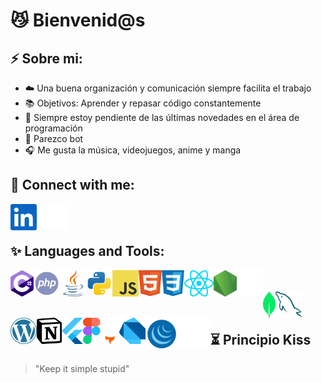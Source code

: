 # 😼 Bienvenid@s

## ⚡ Sobre mi:

- ☁️ Una buena organización y comunicación siempre facilita el trabajo
- 📚 Objetivos: Aprender y repasar código constantemente
- 👀 Siempre estoy pendiente de las últimas novedades en el área de programación
- 🤖 Parezco bot
- 🎧 Me gusta la música, videojuegos, anime y manga

## 🐏 Connect with me:

<img href="https://www.linkedin.com/" src="https://github.com/Franb3/Franb3/blob/main/iconos/linkedin.svg" align="left" alt="linkedin" height='42px'/>
<picture>
  <source media="(prefers-color-scheme: dark)" srcset="https://github.com/Franb3/Franb3/blob/main/iconos/Vercel_light_dark/Vercel_dark.svg" height='42px'>
  <source media="(prefers-color-scheme: light)" srcset="https://github.com/Franb3/Franb3/blob/main/iconos/Vercel_light_dark/Vercel_light.svg" height='42px'>
  <img src="https://github.com/Franb3/Franb3/blob/main/iconos/Vercel_light_dark/Vercel_dark.svg" alt="vercel logo" align="left" height='42px'>
</picture>

<br>
<br>

## ✨ Languages and Tools:

<img src="https://github.com/Franb3/Franb3/blob/main/iconos/csharp.svg" align="left" alt="c#" height='42px'/>
<img src="https://github.com/Franb3/Franb3/blob/main/iconos/php.svg" align="left" alt="php" height="42px"/>
<img src="https://github.com/Franb3/Franb3/blob/main/iconos/java.svg" align="left" alt="java" height="42px"/>
<img src="https://github.com/Franb3/Franb3/blob/main/iconos/python.svg" align="left" alt="python" height="42px"/>
<img src="https://github.com/Franb3/Franb3/blob/main/iconos/javascript.svg" align="left" alt="javascript" height="42px"/>
<img src="https://github.com/Franb3/Franb3/blob/main/iconos/html5.svg" align="left" alt="html" height="42px"/>
<img src="https://github.com/Franb3/Franb3/blob/main/iconos/css.svg" align="left" alt="css" height="42px"/>
<img src="https://github.com/Franb3/Franb3/blob/main/iconos/react.svg" align="left" alt="react" height="42px"/>
<img src="https://github.com/Franb3/Franb3/blob/main/iconos/nodejs.svg" align="left" alt="node" height="42px"/>
<picture>
  <source media="(prefers-color-scheme: dark)" srcset="https://github.com/Franb3/Franb3/blob/main/iconos/Express.js_light_dark/Express.js_dark.svg" height='42px'>
  <source media="(prefers-color-scheme: light)" srcset="https://github.com/Franb3/Franb3/blob/main/iconos/Express.js_light_dark/Express.js_light.svg" height='42px'>
  <img src="https://github.com/Franb3/Franb3/blob/main/iconos/Express.js_light_dark/Express.js_dark.svg" alt="express logo" align="left" height='42px'>
</picture>

<br>
<br>

<img src="https://github.com/Franb3/Franb3/blob/main/iconos/mongodb.svg" align="left" alt="mongo" height="42px"/>
<img src="https://github.com/Franb3/Franb3/blob/main/iconos/mysql.svg" align="left" alt="mysql" height="42px"/>
<img src="https://github.com/Franb3/Franb3/blob/main/iconos/wordpress.svg" align="left" alt="wordpress" height="42px"/>
<img src="https://github.com/Franb3/Franb3/blob/main/iconos/notion.svg" align="left" alt="notion" height="42px"/>
<img src="https://github.com/Franb3/Franb3/blob/main/iconos/flutter.svg" align="left" alt="flutter" height="42px"/>
<img src="https://github.com/Franb3/Franb3/blob/main/iconos/figma.svg" align="left" alt="figma" height="42px"/>
<picture>
  <source media="(prefers-color-scheme: dark)" srcset="https://github.com/Franb3/Franb3/blob/main/iconos/Astro_light_dark/Astro_dark.svg" height='42px'>
  <source media="(prefers-color-scheme: light)" srcset="https://github.com/Franb3/Franb3/blob/main/iconos/Astro_light_dark/Astro_light.svg" height='42px'>
  <img src="https://github.com/Franb3/Franb3/blob/main/iconos/Astro_light_dark/Astro_dark.svg" alt="astro logo" align="left" height='42px'>
</picture>
<img src="https://github.com/Franb3/Franb3/blob/main/iconos/dart.svg" align="left" alt="dart" height="42px"/>
<img src="https://github.com/Franb3/Franb3/blob/main/iconos/jquery.svg" align="left" alt="jquery" height="52px"/>
<picture>
  <source media="(prefers-color-scheme: dark)" srcset="https://github.com/Franb3/Franb3/blob/main/iconos/Deno_light_dark/Deno_dark.svg" height='52px'>
  <source media="(prefers-color-scheme: light)" srcset="https://github.com/Franb3/Franb3/blob/main/iconos/Deno_light_dark/Deno_light.svg" height='52px'>
  <img src="https://github.com/Franb3/Franb3/blob/main/iconos/Deno_light_dark/Deno_dark.svg" alt="deno logo" align="left" height='52px'>
</picture>

<br>
<br>

## ⏳ Principio Kiss
> "Keep it simple stupid"
